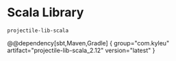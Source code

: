 # Scala Library

`projectile-lib-scala`

@@dependency[sbt,Maven,Gradle] {
  group="com.kyleu"
  artifact="projectile-lib-scala_2.12"
  version="latest"
}
